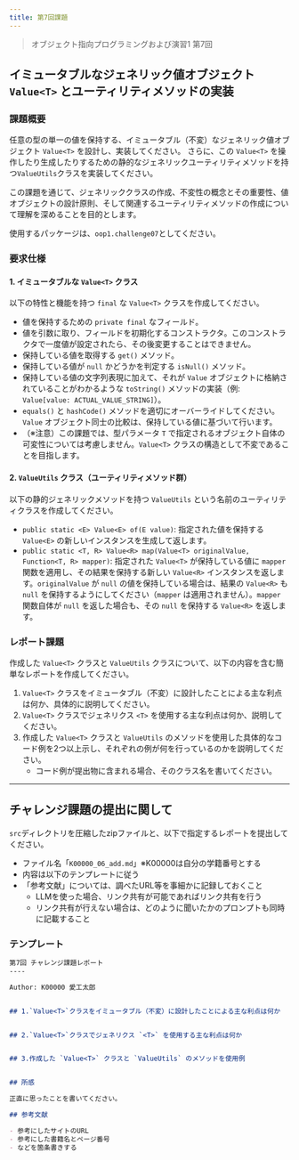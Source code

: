 ```yaml
---
title: 第7回課題
---
```


> オブジェクト指向プログラミングおよび演習1 第7回


## イミュータブルなジェネリック値オブジェクト `Value<T>` とユーティリティメソッドの実装

### 課題概要

任意の型の単一の値を保持する、イミュータブル（不変）なジェネリック値オブジェクト `Value<T>` を設計し、実装してください。
さらに、この `Value<T>` を操作したり生成したりするための静的なジェネリックユーティリティメソッドを持つ`ValueUtils`クラスを実装してください。

この課題を通じて、ジェネリッククラスの作成、不変性の概念とその重要性、値オブジェクトの設計原則、そして関連するユーティリティメソッドの作成について理解を深めることを目的とします。

使用するパッケージは、`oop1.challenge07`としてください。

### 要求仕様

#### 1. イミュータブルな `Value<T>` クラス

以下の特性と機能を持つ `final` な `Value<T>` クラスを作成してください。

* 値を保持するための `private final` なフィールド。
* 値を引数に取り、フィールドを初期化するコンストラクタ。このコンストラクタで一度値が設定されたら、その後変更することはできません。
* 保持している値を取得する `get()` メソッド。
* 保持している値が `null` かどうかを判定する `isNull()` メソッド。
* 保持している値の文字列表現に加えて、それが `Value` オブジェクトに格納されていることがわかるような `toString()` メソッドの実装（例: `Value[value: ACTUAL_VALUE_STRING]`）。
* `equals()` と `hashCode()` メソッドを適切にオーバーライドしてください。`Value` オブジェクト同士の比較は、保持している値に基づいて行います。
* （※注意）この課題では、型パラメータ `T` で指定されるオブジェクト自体の可変性については考慮しません。`Value<T>` クラスの構造として不変であることを目指します。

#### 2. `ValueUtils` クラス（ユーティリティメソッド群）

以下の静的ジェネリックメソッドを持つ `ValueUtils` という名前のユーティリティクラスを作成してください。

* `public static <E> Value<E> of(E value)`:
    指定された値を保持する `Value<E>` の新しいインスタンスを生成して返します。
* `public static <T, R> Value<R> map(Value<T> originalValue, Function<T, R> mapper)`:
    指定された `Value<T>` が保持している値に `mapper` 関数を適用し、その結果を保持する新しい `Value<R>` インスタンスを返します。`originalValue` が `null` の値を保持している場合は、結果の `Value<R>` も `null` を保持するようにしてください（`mapper` は適用されません）。`mapper` 関数自体が `null` を返した場合も、その `null` を保持する `Value<R>` を返します。

### レポート課題

作成した `Value<T>` クラスと `ValueUtils` クラスについて、以下の内容を含む簡単なレポートを作成してください。

1.  `Value<T>` クラスをイミュータブル（不変）に設計したことによる主な利点は何か、具体的に説明してください。
2.  `Value<T>` クラスでジェネリクス `<T>` を使用する主な利点は何か、説明してください。
3.  作成した `Value<T>` クラスと `ValueUtils` のメソッドを使用した具体的なコード例を2つ以上示し、それぞれの例が何を行っているのかを説明してください。
    - コード例が提出物に含まれる場合、そのクラス名を書いてください。


----

## チャレンジ課題の提出に関して

`src`ディレクトリを圧縮したzipファイルと、以下で指定するレポートを提出してください。

- ファイル名「`K00000_06_add.md`」※K00000は自分の学籍番号とする
- 内容は以下のテンプレートに従う
- 「参考文献」については、調べたURL等を事細かに記録しておくこと
    + LLMを使った場合、リンク共有が可能であればリンク共有を行う
    + リンク共有が行えない場合は、どのように聞いたかのプロンプトも同時に記載すること

### テンプレート

```md
第7回 チャレンジ課題レポート
----

Author: K00000 愛工太郎


## 1.`Value<T>`クラスをイミュータブル（不変）に設計したことによる主な利点は何か


## 2.`Value<T>`クラスでジェネリクス `<T>` を使用する主な利点は何か


## 3.作成した `Value<T>` クラスと `ValueUtils` のメソッドを使用例


## 所感

正直に思ったことを書いてください。

## 参考文献

- 参考にしたサイトのURL
- 参考にした書籍名とページ番号
- などを箇条書きする
```
